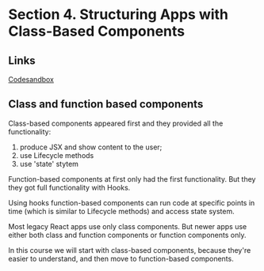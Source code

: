 # Section 4. Structuring Apps with Class-Based Components

## Links

[Codesandbox](https://codesandbox.io/s/seasons-t0xc9)

## Class and function based components

Class-based components appeared first and they provided all the functionality:

1. produce JSX and show content to the user;
2. use Lifecycle methods
3. use 'state' stytem

Function-based components at first only had the first functionality. But they they got full functionality with Hooks.

Using hooks function-based components can run code at specific points in time (which is similar to Lifecycle methods) and access state system.

Most legacy React apps use only class components. But newer apps use either both class and function components or function components only.

In this course we will start with class-based components, because they're easier to understand, and then move to function-based components.
